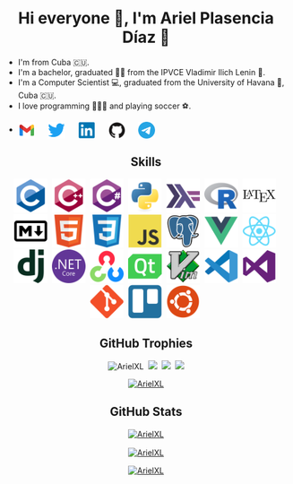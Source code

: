 <h1 align="center">Hi everyone 👋, I'm Ariel Plasencia Díaz 👨</h1>

- I'm from Cuba :cuba:.
- I'm a bachelor, graduated 👨‍🎓 from the IPVCE Vladimir Ilich Lenin 💙.
- I'm a Computer Scientist 💻, graduated from the University of Havana 🏫, Cuba :cuba:.
- I love programming 👨🏻‍💻 and playing soccer :soccer:.

* <p>
  <a href="mailto:arielplasencia00@gmail.com" target="blank"><img align="center" src="img/gmail.svg" alt="arielplasencia00@gmail.com" height="30" width="30" title="Gmail" /></a>
  &nbsp;&nbsp;&nbsp;&nbsp;
  <a href="https://twitter.com/arielplasencia1/" target="blank"><img align="center" src="img/twitter.svg" alt="arielplasencia1" height="30" width="30" title="Twitter" /></a>
  &nbsp;&nbsp;&nbsp;&nbsp;
  <a href="https://www.linkedin.com/in/ariel-plasencia-d%C3%ADaz-b325a7232/" target="blank"><img align="center" src="img/linkedin.svg" alt="ariel" height="30" width="30" title="LinkedIn" /></a>
  &nbsp;&nbsp;&nbsp;&nbsp;
  <a href="https://github.com/ArielXL/" target="blank"><img align="center" src="img/github.svg" alt="ArielXL" height="30" width="30" title="GitHub" /></a>
  &nbsp;&nbsp;&nbsp;&nbsp;
  <a href="https://t.me/arielpd" target="blank"><img align="center" src="img/telegram.svg" alt="arielpd" height="30" width="30" title="Telegram" /></a>
  </p>



<h2 align="center">Skills</h2>



<div align="center">
  <img src="img/c.svg" title="C" alt="C" width="60" height="60"/>&nbsp;
  <img src="img/cplusplus.svg" title="CPP" alt="CPP" width="60" height="60"/>&nbsp;
  <img src="img/csharp.svg" title="C#" alt="C#" width="60" height="60"/>&nbsp;
  <img src="img/python.svg" title="Python" alt="Python" width="60" height="60"/>&nbsp;
  <img src="img/haskell.svg" title="Haskell" alt="Haskell" width="60" height="60"/>&nbsp;
  <img src="img/r.svg" title="R" alt="R" width="60" height="60"/>&nbsp;
  <img src="img/latex.svg" title="LaTeX" alt="LaTeX" width="60" height="60"/>&nbsp;
  <img src="img/markdown.svg" title="MarkDown" alt="MarkDown" width="60" height="60"/>&nbsp;
  <img src="img/html5.svg" title="HTML 5" alt="HTML 5" width="60" height="60"/>&nbsp;
  <img src="img/css3.svg" title="CSS 3" alt="CSS 3" width="60" height="60"/>&nbsp;
  <img src="img/javascript.svg" title="JavaScript" alt="JavaScript" width="60" height="60"/>&nbsp;
  <img src="img/postgresql.svg" title="Postgres" alt="Postgres" width="60" height="60"/>&nbsp;
  <img src="img/vuejs.svg" title="Vue" alt="Vue" width="60" height="60"/>&nbsp;
  <img src="img/react.svg" title="React" alt="React" width="60" height="60"/>&nbsp;
  <img src="img/django.svg" title="Django" alt="Django" width="60" height="60"/>&nbsp;
  <img src="img/dotnetcore.svg" title="DotNET Core" alt="DotNET Core" width="60" height="60"/>&nbsp;
  <img src="img/opencv.svg" title="OpenCV" alt="OpenCV" width="60" height="60"/>&nbsp;
  <img src="img/qt.svg" title="Qt" alt="Qt" width="60" height="60"/>&nbsp;
  <img src="img/vim.svg" title="Vim" alt="Vim" width="60" height="60"/>&nbsp;
  <img src="img/vscode.svg" title="Visual Studio Code" alt="Visual Studio Code" width="60" height="60"/>&nbsp;
  <img src="img/visualstudio.svg" title="Visual Studio" alt="Visual Studio" width="60" height="60"/>&nbsp;
  <img src="img/git.svg" title="Git" alt="Git" width="60" height="60"/>&nbsp;
  <img src="img/trello.svg" title="Trello" alt="Trello" width="60" height="60"/>&nbsp;
  <img src="img/ubuntu.svg" title="Ubuntu" alt="Ubuntu" width="60" height="60"/>&nbsp;
</div>




<h2 align="center">GitHub Trophies</h2>



<p align="center">
    <img src="https://komarev.com/ghpvc/?username=ArielXL&label=Views&color=lightgrey&style=flat-square" alt="ArielXL" />&nbsp;
    <a href="https://twitter.com/arielplasencia1"><img src="https://img.shields.io/twitter/follow/arielplasencia1?style=social" /></a>&nbsp;
    <a href="https://github.com/ArielXL"><img src="https://img.shields.io/github/followers/ArielXL?label=follow&style=social"/></a>&nbsp;
    <a href="https://www.linkedin.com/in/ariel-plasencia-d%C3%ADaz-b325a7232/"><img src="https://img.shields.io/badge/ariel-blue?style=flat-square&logo=Linkedin&logoColor=white&link=https://linkedin.com/in/ariel" /></a>
</p>



<p align="center">
    <a href="http://www.github.com/ArielXL">
        <img src="https://github-profile-trophy.vercel.app/?username=ArielXL&theme=radical&no-bg=true&no-frame=true&column=4" alt="ArielXL" />
    </a> 
</p>



<h2 align="center">GitHub Stats</h2>



<p align="center">
    <a href="http://www.github.com/ArielXL">
        <img align="center" src="https://github-readme-stats.vercel.app/api?username=ArielXL&theme=omni&show_icons=true&count_private=true&hide_border=true" alt="ArielXL" />
    </a>
</p>



<p align="center">
    <a href="http://www.github.com/ArielXL">
        <img align="center" src="https://github-readme-stats.vercel.app/api/top-langs/?username=ArielXL&layout=compact&langs_count=15&theme=omni&hide_border=true" alt="ArielXL" />
    </a>
</p>



<p align="center">
    <a href="http://www.github.com/ArielXL">
        <img align="center" src="https://github-readme-streak-stats.herokuapp.com/?user=ArielXL&theme=omni&hide_border=true" alt="ArielXL" />
    </a>
</p>








